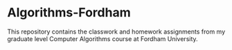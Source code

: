 # Algorithms-Fordham
This repository contains the classwork and homework assignments from my graduate level Computer Algorithms course at Fordham University. 
